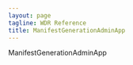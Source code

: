 ```yaml
---
layout: page
tagline: WDR Reference
title: ManifestGenerationAdminApp
---
```


ManifestGenerationAdminApp

